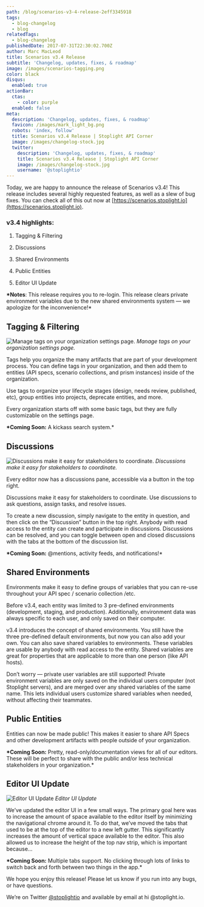 ```yaml
---
path: /blog/scenarios-v3-4-release-2eff3345918
tags:
  - blog-changelog
  - blog
relatedTags:
  - blog-changelog
publishedDate: 2017-07-31T22:30:02.700Z
author: Marc MacLeod
title: Scenarios v3.4 Release
subtitle: 'Changelog, updates, fixes, & roadmap'
image: /images/scenarios-tagging.png
color: black
disqus:
  enabled: true
actionBar:
  ctas:
    - color: purple
  enabled: false
meta:
  description: 'Changelog, updates, fixes, & roadmap'
  favicon: /images/mark_light_bg.png
  robots: 'index, follow'
  title: Scenarios v3.4 Release | Stoplight API Corner
  image: /images/changelog-stock.jpg
  twitter:
    description: 'Changelog, updates, fixes, & roadmap'
    title: Scenarios v3.4 Release | Stoplight API Corner
    image: /images/changelog-stock.jpg
    username: '@stoplightio'
---
```


Today, we are happy to announce the release of Scenarios v3.4! This release includes several highly requested features, as well as a slew of bug fixes. You can check all of this out now at [https://scenarios.stoplight.io](https://scenarios.stoplight.io).

### v3.4 highlights:

1. Tagging & Filtering

1. Discussions

1. Shared Environments

1. Public Entities

1. Editor UI Update

**\*Notes**: This release requires you to re-login. This release clears private environment variables due to the new shared environments system — we apologize for the inconvenience!\*

## Tagging & Filtering

![Manage tags on your organization settings page.](https://cdn-images-1.medium.com/max/800/1*uGL3lxZulxt8hIKDI6jFuQ.png)
_Manage tags on your organization settings page._

Tags help you organize the many artifacts that are part of your development process. You can define tags in your organization, and then add them to entities (API specs, scenario collections, and prism instances) inside of the organization.

Use tags to organize your lifecycle stages (design, needs review, published, etc), group entities into projects, deprecate entities, and more.

Every organization starts off with some basic tags, but they are fully customizable on the settings page.

**\*Coming Soon:** A kickass search system.\*

## Discussions

![Discussions make it easy for stakeholders to coordinate.](https://cdn-images-1.medium.com/max/800/1*T5Jzo_KtjS6x-yAgYdWt6w.png)
_Discussions make it easy for stakeholders to coordinate._

Every editor now has a discussions pane, accessible via a button in the top right.

Discussions make it easy for stakeholders to coordinate. Use discussions to ask questions, assign tasks, and resolve issues.

To create a new discussion, simply navigate to the entity in question, and then click on the “Discussion” button in the top right. Anybody with read access to the entity can create and participate in discussions. Discussions can be resolved, and you can toggle between open and closed discussions with the tabs at the bottom of the discussion list.

**\*Coming Soon:** @mentions, activity feeds, and notifications!\*

## Shared Environments

Environments make it easy to define groups of variables that you can re-use throughout your API spec / scenario collection /etc.

Before v3.4, each entity was limited to 3 pre-defined environments (development, staging, and production). Additionally, environment data was always specific to each user, and only saved on their computer.

v3.4 introduces the concept of shared environments. You still have the three pre-defined default environments, but now you can also add your own. You can also save shared variables to environments. These variables are usable by anybody with read access to the entity. Shared variables are great for properties that are applicable to more than one person (like API hosts).

Don’t worry — private user variables are still supported! Private environment variables are only saved on the individual users computer (not Stoplight servers), and are merged over any shared variables of the same name. This lets individual users customize shared variables when needed, without affecting their teammates.

## Public Entities

Entities can now be made public! This makes it easier to share API Specs and other development artifacts with people outside of your organization.

**\*Coming Soon:** Pretty, read-only/documentation views for all of our editors. These will be perfect to share with the public and/or less technical stakeholders in your organization.\*

## Editor UI Update

![Editor UI Update](https://cdn-images-1.medium.com/max/800/1*7aGeACeAj1xr_i8wwZV9CA.png)
_Editor UI Update_

We’ve updated the editor UI in a few small ways. The primary goal here was to increase the amount of space available to the editor itself by minimizing the navigational chrome around it. To do that, we’ve moved the tabs that used to be at the top of the editor to a new left gutter. This significantly increases the amount of vertical space available to the editor. This also allowed us to increase the height of the top nav strip, which is important because…

**\*Coming Soon:** Multiple tabs support. No clicking through lots of links to switch back and forth between two things in the app.\*

We hope you enjoy this release! Please let us know if you run into any bugs, or have questions.

We’re on Twitter [@stoplightio](http://twitter.com/stoplightio) and available by email at hi @stoplight.io.
